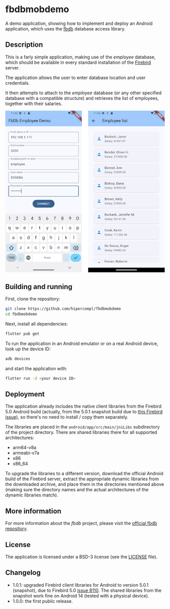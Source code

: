 # fbdbmobdemo

A demo application, showing how to implement and deploy an Android application, which uses the [fbdb](https://github.com/hipercompl/fbdb) database access library.

## Description

This is a farly simple application, making use of the *employee* database, which should be available in every standard installation of the [Firebird](https://firebirdsql.org) server.

The application allows the user to enter database location and user credentials.

It then attempts to attach to the *employee* database (or any other specified database with a compatible structure) and retrieves the list of employees, together with their salaries.

![fbdbmobdemo screenshots](fbdbmobdemo_scr.png)

## Building and running
First, clone the repository:
```bash
git clone https://github.com/hipercompl/fbdbmobdemo
cd fbdbmobdemo
```
Next, install all dependencies:
```bash
flutter pub get
```

To run the application in an Android emulator or on a real Android device, look up the device ID:
```bash
adb devices
```
and start the application with:
```bash
flutter run -d <your device ID>
```

## Deployment
The application already includes the native client libraries from the Firebird 5.0 Android build (actually, from the 5.0.1 snapshot build due to [this Firebird issue](https://github.com/FirebirdSQL/firebird/issues/8110)), so there's no need to install / copy them separately.

The libraries are placed in the `android/app/src/main/jniLibs` subdirectory of the project directory. There are shared libraries there for all supported architectures:
- arm64-v8a
- armeabi-v7a
- x86
- x86_64

To upgrade the libraries to a different version, download the official Android build of the Firebird server, extract the appropriate dynamic libraries from the downloaded archive, and place them in the directories mentioned above (making sure the directory names and the actual architectures of the dynamic libraries match).

## More information
For more information about the *fbdb* project, please visit the [official fbdb repository](https://github.com/hipercompl/fbdb).

## License
The application is licensed under a BSD-3 license (see the [LICENSE](https://github.com/hipercompl/fbdb/blob/main/LICENSE) file).

## Changelog
- 1.0.1: upgraded Firebird client libraries for Android to version 5.0.1 (snapshot), due to Firebird 5.0 [issue 8110](https://github.com/FirebirdSQL/firebird/issues/8110). The shared libraries from the snapshot work fine on Android 14 (tested with a physical device).
- 1.0.0: the first public release.